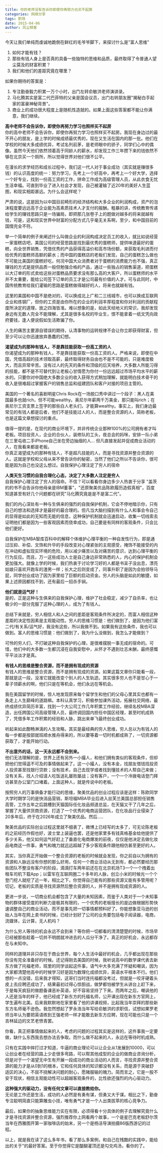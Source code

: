 ```yaml
---
title: 你的老师没有告诉你即使你再努力也买不起房
categories: 网络分享
tags: 职场
date: 2015-04-06 
author: 风尘棋客
---
```


今天让我们单纯而虔诚地跪倒在鲜红的毛爷爷脚下，来探讨什么是"富人思维"  
1. 如何才能有钱？  
2. 那些有钱人身上是否真的具备一些独特的思维和品质，最终取得了令普通人望尘莫及的财富积累？  
3. 我们和他们的差距究竟在哪里？

如果你期待的答案是：  
1. 专注勤奋毅力积累一万个小时，出门左转俞敏洪老师演讲录。  
2. 马化腾其实是富二代巴菲特的父亲是国会议员，出门右转朋友圈"揭秘白手起家的富豪神秘背景"。  
3. 商业上的成功很大程度上是随机性造就的。如果上面这些答案都不能让你满意，我们继续。

**高中老师不会告诉你，即使你再努力学习也照样买不起房**  
你的高中老师不会告诉你，即使你再努力学习也照样买不起房。我现在身边过的最不开心的朋友，是上学的时候成绩最优秀的，现在又生活在国内的那一批。他们在学校的时候大多成绩优异，考试名列前茅，是老师眼中的骄子，同学们心中的偶像。虽然今天他们依然领着高于同龄人的薪水，却发现工作三年攒下来的钱依然不够在北京买一个厕所，所以觉得世界对他们很不公平。

在漫长的求学经历和成长过程中，我们这一代人对于事业成功（其实就是赚很多钱）的认识高度的统一：努力学习，先考上一个好高中，再考上一个好大学，选择一个好专业，找到一份高工资的工作，拼命工作成为高级管理人员，从此衣食无忧生活幸福。可直到毕业了进入社会才发现，自己被灌输了近20年的美好人生蓝图，和现实相距甚远。为什么会这样呢？

严肃的说，这是因为以中国目前畸形的经济结构和大多企业的利润构成，资产的泡沫程度要远远高于企业能为高素质技术人才支付的报酬。粗暴的讲，传统教育传递给学生的赚钱思路只是一场骗局，即把那几张卷子上的题做对越多的将来就越有钱，可是，这和现实世界中财富的分配方式几乎毫无关系啊，至少，和中国目前的国情完全不符。

举一个简单的例子来阐述什么叫做企业的利润构成决定员工的收入，就比如说经营一家蛋糕店吧，美国公司的经营思路是找到最优秀的蛋糕师，提供味道最好的蛋糕，向全世界销售，凭借优秀的产品获得高溢价和高市场份额，来获取毛利进而付给优秀的蛋糕师高额的薪水；而中国的蛋糕店的老板们发现，自己的蛋糕怎么做也不可能比美国的蛋糕好吃，何况中国大众消费者对于蛋糕的消费能力也不强，真正赚钱的方式是提供品质一般但勉强合格的产品，通过一些独占的销售渠道，把蛋糕以大订单的形式卖给这些对蛋糕品质要求没有那么高的大客户，所以蛋糕师的水平并不太重要，能给公司签下订单的员工才是公司最有价值的人才。可与此同时，中国传统教育给我们灌输的思路是蛋糕做得越好的人，将来也就越有钱。

这里的美国和中国不是绝对的，可以换成北上广和二三线城市，也可以换成互联网企业和炼钢厂，但你的工资是由你所在的企业的利润丰厚程度和你对利润的贡献程度所决定的道理，放之四海皆准。难以想象的是，如此天经地义的常识，我却发现身边有无数人完全不能理解，尤其是很多名校的毕业生，恨不能拿着一纸文凭向政府要钱，逢人便说假如生活欺骗了你。

人生的痛苦主要源自错误的期待，认清事物的运转规律不会让你立即获得财富，但至少可以让你迅速放弃愚蠢的幻想。

**渴望成为的那种有钱人，不是靠技能获取一份高工资的人**  
你渴望成为的那种有钱人，不是靠技能获取一份高工资的人。严格来说，即使在中国，凭借高超的技术领取高薪，最终取得财务自由也不是不可能的，只是难度极大，而且异常辛苦。没有过人的先天的条件和顶级的后天培养，大多数人所能习得的技能，都不是不可替代到让老板心甘情愿为你付一份远远超过市场平均水平的薪水的。只要你对中国绝大多数企业的收入获得方式稍加理解，就能明白技术骨干的收入是很难超过掌握客户的销售总监和组建团队和客户对接的项目主管的。

美国的一个著名的喜剧明星Chris Rock在一场脱口秀中讲过一个段子：黑人在美国最多也就rich，但不可能wealthy。奥尼尔年薪两千万美金，那只能叫rich；在奥尼尔工资支票上签字的那些白人老头们，才能算wealthy。事实上，我们身边最常见的有钱人都是后者，他们不是技能过人的人，而是整合资源的人，简称老板，也是这篇文章想探讨的重点。

值得一提的是，在现代的商业环境下，并非传统企业那种100%的公司拥有者才叫老板。项目投资人，企业的合伙人，装修队的工头，夜总会的妈咪，安排一队小弟在三里屯收二手iPhone自己坐在旁边抽烟的人… 但凡直接发起并促成商业活动的人，在我看来都是老板。  
你真正渴望成为的那种有钱人，不是超凡技能的人，而是寻找资源并整合资源的人。这就是学校和父母从来不曾告诉你的秘密，当然了他们之所以不告诉你，很可能是因为自己也没这么想过。自我保护心理注定了穷人的宿命

**人类天生习惯的自我合理化心态，决定了大多数人注定是穷人**  
自我保护心理注定了穷人的宿命。不信？可以看看你身边多少人热衷于分享 "盖茨的的书不会告诉你他母亲是IBM董事"，"还原聚美优品陈欧履历造假真相"，百度知道甚至有好几个问题都在研究"马化腾究竟是是不是富二代"。

我们的内心深处有一种与生俱来的强烈的自我保护机制，它会不停地暗示你，只有自己的想法和选择才是最好的最合理的。但凡当大脑扫描到有什么人和事会令自己的显得是如此的无知而无能的信息，这种保护机制就会迅速启动，收集一切线索去证明他们都是因为一些客观因素而侥幸成功，自己要是有同样的客观条件，只会比他们更好。

自我保护在MBA智库百科中的解释个体维护心理平衡的一种自发性行为，即是通过压抑、补偿、文饰和升华的手段改变对心理紧张的主观感受，掩饰不能接受的内在冲动和虚拟现实环境的危险，用以减少痛苦以及对痛苦的意识，达到心理平衡的行为反应。而且，万一这些成功人士是自己身边非常熟悉的人，内心的保护机制会更加强大。就像上学的时候，我们热衷于讨论学习好的人都是书呆子没出息，漂亮姑娘只喜欢开跑车的渣男一样；长大之后则变成了，同事升职了是因为会拍领导马屁，同学创业成功了因为家里给了巨额的启动资金。穷人的头脑是如此的敏捷，如果上述原因都找不到，还有最后一招杀手锏。
  
**他们就是运气好！**  
是的，正是这种与生俱来的自我保护心理，维护了社会稳定，减少了自杀率，也让极少的一部分克服了这种心理的人，成为了有钱人。

总结下来就是，穷人相信人和人之间的差距是客观条件所决定的，而富人相信这种差距的决定性因素是主观能动性。穷人的思维习惯是：他们做到了，是因为他们富二代/有关系/运气好，我没有这些，所以我做不到。如果我有这些条件，我也可以做到。富人的思维习惯是：他们做到了，我为什么没做到，我怎么才能做到？

可怜的穷人们，不打破这种自我保护的心理，是很难摆脱一事无成的宿命的。可惜，他们中的大多数一生都沉浸在自我安慰中，从怀才不遇到壮志未酬，最终感慨平平淡淡才是真。

**有钱人的思维是整合资源，而不是拥有现成的资源**  
有钱人的思维是整合资源，而不是拥有现成的资源。如果这篇文章你只能看一段，那就是这一段，没准它就能改变个别人的人生轨迹。其实很多穷人也不是甘心于一辈子领薪水的啊，他们只是在等机会，他们永远在等机会。

我在美国留学的时候，惊人地发现原来每个留学生和他们的父母心里其实也都有一条走上人生巅峰的道路嘛。本科认真学习，积极参加课外活动，拓展社交网络，最终成绩优异简历丰富，找到一个大公司工作几年积累工作经验，继续名校MBA深造，出任跨国公司高级管理人员，最终调回国内担任中国区经理，甚至时机成熟了，凭借多年工作积累的经验和人脉，跳出来单飞最终创业成功。

听起来如此酣畅淋漓的人生攻略，其实是最经典的穷人思维，穷人总以为有钱人的每一步都是按部就班顺水推舟得来的，所以要等着一切时机都成熟了，一切资源都获取了，才能开始行动。

**不出意外的话，这一天永远都不会到来。**  
他们无法理解的是，世界上还有另外一小撮人，和他们拥有类似的客观条件，但却把他们觉得遥不可及的事情做起来了。这一小撮人，没有本金，找朋友借钱找投资人投资甚至找银行贷款；没有技术，自己去现学或者找到懂技术的人帮自己来做；没有关系，找人介绍请人吃饭送礼屡败屡战；没有客户，一个一个冷拨电话登门拜访甚至办公室门口堵着。上面这种人，就是传说中的老板。

按照穷人的万事俱备才能行动的思维，聚美优品的创业过程应该是这样：陈欧同学大学时期学习的是快消品营销，斯坦福MBA毕业后进入丝芙兰美国总部担任销售高管，工作五年之后跳槽到天猫国际任化妆品频道总监，在天猫又干了几年之后，掌握了大量供货商资源，打造了一个优秀的电商运营团队，在化妆品行业侵染了20多年后，终于在2026年成立了聚美优品。然后…..

聚美优品的实际创业过程这里就不细表了，微博上已经写的太多了，可无论陈老板的之前经历作假也好，波士堂上装逼也罢，还是他家里多有钱真格基金给他提供了多少关系，他又如何运气好赶上了垂直化电商爆发的前夜，仅仅是他决定去做化妆品电商这一件事，勇气和魄力就远远超越了多少客观条件跟他相仿甚至更好的人。

其实，当你真正开始做一个整合资源的老板的时候就会发现，你之前自以为拥有的资源和人脉远没有你想的那么好用，任何一个商业活动从无到有，都必然要经历那些团队不整没有客户的阶段，滴滴打车两年前还在在北京机场T3一个一个拽着出租车司机下载App；以雷军在互联网圈二十多年的人脉，创立小米的时候光一个个登门挖人就挖了近一年，相比之下，你觉得自己能有的那些资源又能有多管用呢？切记，老板的实质是寻找资源然后整合资源的人，并不是拥有现成资源的人。

更进一步说，一切商业机会都包含了大量的未知因素，而鉴于人类对于一个未知事物的群体接受度的判断力是极其有限的，一个优秀的老板擅长的是边做根据形势快速调整自己的商业活动，而不是事先把一切事情都预料好了。你能想象亚马逊的创始人当年在网上卖书的时候，已经计划好了公司的业务要包括电子阅读器，电商，流媒体，云计算，无人机吗？

为什么穷人等待的机会永远不会到来？等你把一切都看的清清楚楚的时候，市场早已经被那些趁着一切并不明朗就冲进去的人瓜分干净了。真正的好机会，永远都存在与未知中。

同样的道理并非只存在于商业世界，每个人生活中最好的机会，几乎都出现在那些你没有完全准备好的时候。还记得刚去美国的时候，我听说高中的数学课代表去新东方做了托福老师，班里的同学谈起这件事，语气中大多充满了怀疑和嘲讽，因为大家都清楚他高中的时候学习好是因为数理化成绩优异，英语水平根本不行。他们想的一点没错，后来我才得知，这哥们当时连托福都没考过，但就是一咬牙硬着头皮上去应聘还成功了，结果最初过得心惊胆战，做梦都怕被学生从讲台上赶下来，于是每天疯狂的做题备课恶补英语，好不容易坚持了下来。而两年之后，嘲讽他的人还是当年的样子，他已经成了新东方的托福名师，公开课出现在新东方官网上，学生遍布北美。后来我默默地在家里看了他的讲课视频，比起我当年崇拜的那些新东方名师毫不逊色。我忽然想起了罗永浩当年写给俞敏洪的求职信，试想如果罗老师当年认为要把英语练到王强老师一样才能敢去新东方应聘，现在可能也只是一个吉林延边的文艺老愤青罢。

你看，真正把事情做起来的人，考虑的问题的过程其实是这样的，这件事我一定要做，缺什么东西我去想办法去争取。而什么做不起来的人，永远在等待时机成熟。

只有在实践中摔打过才知道，牛逼的商业理论可以让企业从1发展到10000，可以让创业者在经营的路上少走很多弯路，可以帮其他成型的企业的做商业咨询分析，但是对于一个渴望无中生有开展一段成功的商业活动的人而言，寻找资源并整合资源的能力才是从0到1的根本，它和任何具体的知识都没有关系，而是源于突破舒适区的决心，不屈不挠解决问题的耐心，愿赌服输的魄力。简而言之，它是一股不安于现状，相信主观能动性可以超越客观条件的，比性欲还强烈的内心驱动力。

**这种强大的驱动力，没有任何文章可以直接教给你。**  
无论是工作还是生活，成功的人必然是有勇有谋，但勇又大于谋。相比之下，勤奋专注聪明简直只能算雕虫小技，唯有勇气才是一个人出类拔萃的核心竞争力。

最后，如果你的抽象思维能力实在有限，必须得看十分具体的例子去理解究竟什么才是寻找资源并整合资源，强烈推荐你上网看两个故事，一个是星巴克老板舒尔茨当年在西雅图开第一家咖啡店的始末，另一个是杨洁导演拍摄86版西游记的过程。

以上，就是我在读了这么多年书，看了那么多案例，和自己在残酷的实践中，能给出的关于"的最好答案。至于你觉得它是醍醐灌顶还是勾兑鸡汤，看你的了。

